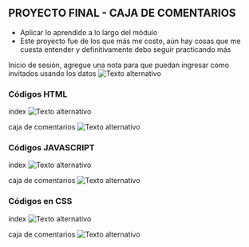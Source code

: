 ## PROYECTO FINAL - CAJA DE COMENTARIOS
- Aplicar lo aprendido a lo largo del módulo 
- Este proyecto fue de los que más me costo, aún hay cosas que me cuesta entender y definitivamente debo seguir practicando más

Inicio de sesión, agregue una nota para que puedan ingresar como invitados usando los datos 
![Texto alternativo](https://i.imgur.com/240Y2b5.png)


### Códigos HTML 
index
![Texto alternativo](https://i.imgur.com/ATCYmZa.png)

caja de comentarios
![Texto alternativo](https://i.imgur.com/9b5jNt2.png)


### Códigos JAVASCRIPT
index
![Texto alternativo](https://i.imgur.com/KUbaJZQ.png)

caja de comentarios
![Texto alternativo](https://i.imgur.com/Zx7UHq1.png)


### Códigos en CSS
index
![Texto alternativo](https://i.imgur.com/LQbp6SE.png)

caja de comentarios
![Texto alternativo](https://i.imgur.com/uyuIQAj.png)